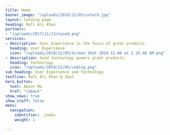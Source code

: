 ```yaml
---
title: Home
banner_image: "/uploads/2018/12/05/uxtech.jpg"
layout: landing-page
heading: Rafi Ali Khan
partners:
- "/uploads/2017/11/13/nysed.png"
services:
- description: User Experience is the focus of great products.
  heading: User Experience
  icon: "/uploads/2018/12/05/Screen Shot 2018-12-06 at 2.25.46 AM.png"
- description: Good technology powers great products.
  heading: Technology
  icon: "/uploads/2018/12/05/coding.png"
sub_heading: User Experience and Technology
textline: Rafi Ali Khan @ Zool
hero_button:
  text: About Me
  href: "/about"
show_news: true
show_staff: false
menu:
  navigation:
    identifier: _index
    weight: 1

---
```

